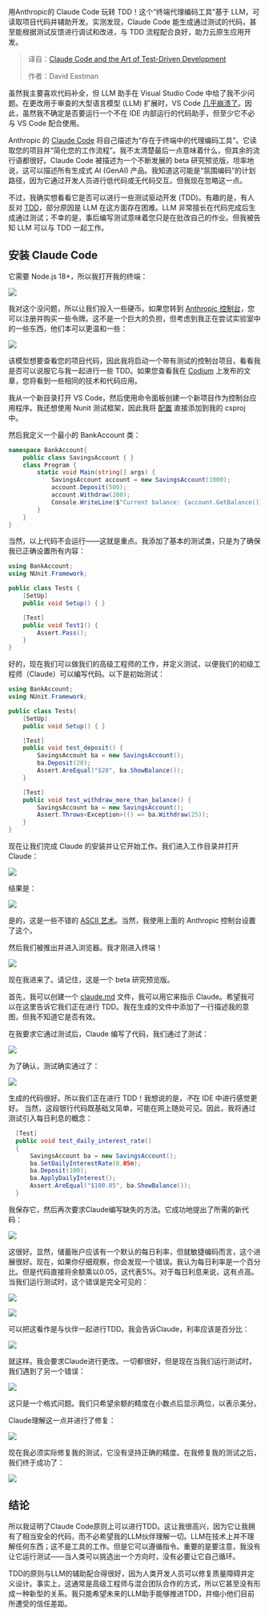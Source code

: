 <!--
title: Claude Code与测试驱动开发艺术
cover: https://cdn.thenewstack.io/media/2025/04/71a5424f-a-c-ixkatobx6y0-unsplashb.jpg
summary: 用Anthropic的 Claude Code 玩转 TDD！这个“终端代理编码工具”基于 LLM，可读取项目代码并辅助开发。实测发现，Claude Code 能生成通过测试的代码，甚至能根据测试反馈进行调试和改进，与 TDD 流程配合良好，助力云原生应用开发。
-->

用Anthropic的 Claude Code 玩转 TDD！这个“终端代理编码工具”基于 LLM，可读取项目代码并辅助开发。实测发现，Claude Code 能生成通过测试的代码，甚至能根据测试反馈进行调试和改进，与 TDD 流程配合良好，助力云原生应用开发。

> 译自：[Claude Code and the Art of Test-Driven Development](https://thenewstack.io/claude-code-and-the-art-of-test-driven-development/)
> 
> 作者：David Eastman

虽然我主要喜欢代码补全，但 LLM 助手在 Visual Studio Code 中给了我不少问题。在更改用于审查的大型语言模型 (LLM) 扩展时，VS Code [几乎崩溃了](https://thenewstack.io/gemini-code-assist-review-code-completions-need-improvement/)。因此，虽然我不确定是否要运行一个不在 IDE 内部运行的代码助手，但至少它不必与 VS Code 配合使用。

Anthropic 的 [Claude Code](https://docs.anthropic.com/en/docs/agents-and-tools/claude-code/overview) 将自己描述为“存在于终端中的代理编码工具”。它读取您的项目并“简化您的工作流程”。我不太清楚最后一点意味着什么，但其余的流行语都很好。Claude Code 被描述为一个不断发展的 beta 研究预览版，坦率地说，这可以描述所有生成式 AI (GenAI) 产品。我知道这可能是“氛围编码”的计划路径，因为它通过开发人员进行低代码或无代码交互。但我现在忽略这一点。

不过，我确实想看看它是否可以进行一些测试驱动开发 (TDD)。有趣的是，有人反对 [TDD](https://buttondown.com/hillelwayne/archive/verification-first-development)，部分原因是 LLM 在这方面存在困难。LLM 非常擅长在代码完成后生成通过测试；不幸的是，事后编写测试意味着您只是在批改自己的作业。但我被告知 LLM 可以与 TDD 一起工作。

## 安装 Claude Code

它需要 Node.js 18+，所以我打开我的终端：

![](https://cdn.thenewstack.io/media/2025/04/cf147c8c-image-300x63.png)

我对这个没问题，所以让我们投入一些硬币。如果您转到 [Anthropic 控制台](https://console.anthropic.com/)，您可以注册并购买一些令牌。这不是一个巨大的负担，但考虑到我正在尝试实验室中的一些东西，他们本可以更温和一些：

![](https://cdn.thenewstack.io/media/2025/04/77cf15e9-image-1-772x1024.png)

该模型想要查看您的项目代码，因此我将启动一个带有测试的控制台项目，看看我是否可以说服它与我一起进行一些 TDD。如果您查看我在 [Codium](https://thenewstack.io/make-your-dev-life-easier-by-generating-tests-with-codiumai/) 上发布的文章，您将看到一些相同的技术和代码应用。

我从一个新目录打开 VS Code，然后使用命令面板创建一个新项目作为控制台应用程序。我还想使用 Nunit 测试框架，因此我将 [配置](https://docs.nunit.org/articles/nunit/getting-started/installation.html#examples-of-what-you-get) 直接添加到我的 csproj 中。

然后我定义一个最小的 BankAccount 类：

```csharp
namespace BankAccount{ 
    public class SavingsAccount { } 
    class Program { 
        static void Main(string[] args) { 
            SavingsAccount account = new SavingsAccount(1000); 
            account.Deposit(500); 
            account.Withdraw(200); 
            Console.WriteLine($"Current balance: {account.GetBalance()}"); 
        } 
    }
}
```

当然，以上代码不会运行——这就是重点。我添加了基本的测试类，只是为了确保我已正确设置所有内容：

```csharp
using BankAccount; 
using NUnit.Framework; 

public class Tests { 
    [SetUp] 
    public void Setup() { } 

    [Test] 
    public void Test1() { 
        Assert.Pass(); 
    } 
}
```

好的，现在我们可以做我们的高级工程师的工作，并定义测试，以便我们的初级工程师（Claude）可以编写代码。以下是初始测试：

```csharp
using BankAccount;
using NUnit.Framework;

public class Tests{ 
    [SetUp] 
    public void Setup() { } 

    [Test] 
    public void test_deposit() { 
        SavingsAccount ba = new SavingsAccount(); 
        ba.Deposit(20); 
        Assert.AreEqual("$20", ba.ShowBalance()); 
    } 

    [Test] 
    public void test_withdraw_more_than_balance() { 
        SavingsAccount ba = new SavingsAccount(); 
        Assert.Throws<Exception>(() => ba.Withdraw(25)); 
    }
}
```

现在让我们完成 Claude 的安装并让它开始工作。我们进入工作目录并打开 Claude：

![](https://cdn.thenewstack.io/media/2025/04/9a9c07d5-image-2-850x1024.png)

结果是：

![](https://cdn.thenewstack.io/media/2025/04/d8b4b61c-image-3-1024x584.png)


是的，这是一些不错的 [ASCII 艺术](https://thenewstack.io/cascii-and-why-developers-should-use-ascii-diagrams/)。当然，我使用上面的 Anthropic 控制台设置了这个。

然后我们被推出并进入浏览器。我才刚进入终端！

![](https://cdn.thenewstack.io/media/2025/04/a639ae64-image-4-300x274.png)

现在我进来了。请记住，这是一个 beta 研究预览版。

首先，我可以创建一个 [claude.md](http://claude.md) 文件，我可以用它来指示 Claude。希望我可以在这里告诉它我们正在进行 TDD。我在生成的文件中添加了一行描述我的意图，但我不知道它是否有效。

在我要求它通过测试后，Claude 编写了代码，我们通过了测试：

![](https://cdn.thenewstack.io/media/2025/04/a4927a19-image-7-1024x286.png)

为了确认，测试确实通过了：

![](https://cdn.thenewstack.io/media/2025/04/ee322eed-image-8.png)

生成的代码很好。所以我们正在进行 TDD！我想说的是，*不*在 IDE 中进行感觉更好。
当然，这段银行代码既基础又简单，可能在网上随处可见。因此，我将通过测试引入每日利息的概念：

```java
  [Test]
  public void test_daily_interest_rate()
  {
      SavingsAccount ba = new SavingsAccount();
      ba.SetDailyInterestRate(0.05m);
      ba.Deposit(100);
      ba.ApplyDailyInterest();
      Assert.AreEqual("$100.05", ba.ShowBalance());
  }
```

我保存它，然后再次要求Claude编写缺失的方法。它成功地提出了所需的新代码：

![](https://cdn.thenewstack.io/media/2025/04/1101e083-image-9-891x1024.png)

这很好。显然，储蓄账户应该有一个默认的每日利率，但就敏捷编码而言，这个进展很好。现在，如果你仔细观察，你会发现一个错误。我认为每日利率是一个百分比。但是代码直接将余额乘以0.05，这代表5%。对于每日利息来说，这有点高。当我们运行测试时，这个错误是完全可见的：

![](https://cdn.thenewstack.io/media/2025/04/8398113c-image-10-1024x291.png)

![](https://cdn.thenewstack.io/media/2025/04/26f75f39-image-11-1024x166.png)

可以把这看作是与伙伴一起进行TDD。我会告诉Claude，利率应该是百分比：

![](https://cdn.thenewstack.io/media/2025/04/8a132b3c-image-12-1024x609.png)

就这样。我会要求Claude进行更改。一切都很好，但是现在当我们运行测试时，我们遇到了另一个错误：

![](https://cdn.thenewstack.io/media/2025/04/a784f738-image-15-1024x207.png)

这只是一个格式问题。我们只希望余额的精度在小数点后显示两位，以表示美分。

Claude理解这一点并进行了修复：

![](https://cdn.thenewstack.io/media/2025/04/11c38b6c-image-14-1024x388.png)

现在我必须实际修复我的测试，它没有坚持正确的精度。在我修复我的测试之后，我们终于成功了：

![](https://cdn.thenewstack.io/media/2025/04/aa380409-image-16.png)

## 结论

所以我证明了Claude Code原则上可以进行TDD。这让我很高兴，因为它让我拥有了相当安全的代码，而不必希望我的LLM伙伴理解一切。LLM在技术上并不理解任何东西；这不是工具的工作。但是它可以遵循指令。重要的是要注意，我没有让它运行测试——当人类可以挑选出一个方向时，没有必要让它自己循环。

TDD的原则与LLM的辅助配合得很好，因为人类开发人员可以修复质量障碍并定义设计。事实上，这通常是高级工程师与混合团队合作的方式，所以它甚至没有形成一种新型的关系。我只能希望未来的LLM助手能够推进TDD，并缩小他们目前所遭受的信任差距。